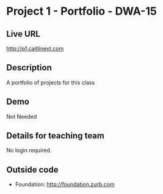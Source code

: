 # Project 1 - Portfolio - DWA-15

## Live URL
<http://p1.caitlinext.com>

## Description
A portfolio of projects for this class

## Demo
Not Needed

## Details for teaching team
No login required.

## Outside code
* Foundation: http://foundation.zurb.com
